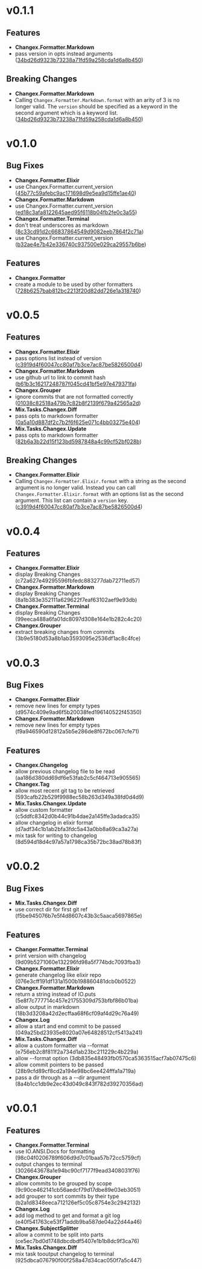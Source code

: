 # v0.1.1

## Features

 * **Changex.Formatter.Markdown**
  * pass version in opts instead arguments ([34bd26d9323b73238a71fd59a258cda1d6a8b450](https://github.com/Gazler/changex/commit/34bd26d9323b73238a71fd59a258cda1d6a8b450))

## Breaking Changes

 * **Changex.Formatter.Markdown**
  * Calling `Changex.Formatter.Markdown.format` with an
    arity of 3 is no longer valid. The `version` should be specified as a
    keyword in the second argument which is a keyword list. ([34bd26d9323b73238a71fd59a258cda1d6a8b450](https://github.com/Gazler/changex/commit/34bd26d9323b73238a71fd59a258cda1d6a8b450))

# v0.1.0

## Bug Fixes

 * **Changex.Formatter.Elixir**
  * use Changex.Formatter.current_version ([45b77c59afebc9ac171698d9e5ea9d15ffe1ae40](https://github.com/Gazler/changex/commit/45b77c59afebc9ac171698d9e5ea9d15ffe1ae40))
 * **Changex.Formatter.Markdown**
  * use Changex.Formatter.current_version ([ed18c3afa8122645aed95f6118b04fb2fe0c3a55](https://github.com/Gazler/changex/commit/ed18c3afa8122645aed95f6118b04fb2fe0c3a55))
 * **Changex.Formatter.Terminal**
  * don't treat underscores as markdown ([8c33cd91d2c66837864549d9082eeb7864f2c71a](https://github.com/Gazler/changex/commit/8c33cd91d2c66837864549d9082eeb7864f2c71a))
  * use Changex.Formatter.current_version ([b32ae4e7b42e336740c937500e029ca29557b6be](https://github.com/Gazler/changex/commit/b32ae4e7b42e336740c937500e029ca29557b6be))

## Features

 * **Changex.Formatter**
  * create a module to be used by other formatters ([728b6257bab812bc2213f20d82dd726e1a318740](https://github.com/Gazler/changex/commit/728b6257bab812bc2213f20d82dd726e1a318740))

# v0.0.5

## Features

 * **Changex.Formatter.Elixir**
  * pass options list instead of version ([c3919d4f60047cc80af7b3ce7ac87be5826500d4](https://github.com/gazler/changex/commit/c3919d4f60047cc80af7b3ce7ac87be5826500d4))
 * **Changex.Formatter.Markdown**
  * use github url to link to commit hash ([b61b3c16217248787f045cd41bf5e97e479371fa](https://github.com/gazler/changex/commit/b61b3c16217248787f045cd41bf5e97e479371fa))
 * **Changex.Grouper**
  * ignore commits that are not formatted correctly ([01038c82518a479b7c82b8f2139f679a42565a2d](https://github.com/gazler/changex/commit/01038c82518a479b7c82b8f2139f679a42565a2d))
 * **Mix.Tasks.Changex.Diff**
  * pass opts to markdown formatter ([0a5a10d887df2c7b2f6f625e071c4bb03275e404](https://github.com/gazler/changex/commit/0a5a10d887df2c7b2f6f625e071c4bb03275e404))
 * **Mix.Tasks.Changex.Update**
  * pass opts to markdown formatter ([82b6a3b22d15f123bd5987848a4c99cf52bf028b](https://github.com/gazler/changex/commit/82b6a3b22d15f123bd5987848a4c99cf52bf028b))

## Breaking Changes

 * **Changex.Formatter.Elixir**
  * Calling `Changex.Formatter.Elixir.format` with a string
    as the second argument is no longer valid. Instead you can call
    `Changex.Formatter.Elixir.format` with an options list as the second
    argument. This list can contain a `version` key. ([c3919d4f60047cc80af7b3ce7ac87be5826500d4](https://github.com/gazler/changex/commit/c3919d4f60047cc80af7b3ce7ac87be5826500d4))

# v0.0.4

## Features

 * **Changex.Formatter.Elixir**
  * display Breaking Changes (c72a627e49295596fbfedc883277dab72711ed57)
 * **Changex.Formatter.Markdown**
  * display Breaking Changes (8a1b383e352111a629622f7eaf63102aef9e93db)
 * **Changex.Formatter.Terminal**
  * display Breaking Changes (99eeca488a6fa01dc8097d308e164e1b282c4c20)
 * **Changex.Grouper**
  * extract breaking changes from commits (3b9e5180d53a8b1ab3593095e2536df1ac8c4fce)

# v0.0.3

## Bug Fixes

 * **Changex.Formatter.Elixir**
  * remove new lines for empty types (d9574c409e9ad6f5b20038fed196140522f45350)
 * **Changex.Formatter.Markdown**
  * remove new lines for empty types (f9a946590d12812a5b5e286de8f672bc067cfe71)

## Features

 * **Changex.Changelog**
  * allow previous changelog file to be read (aa186d380dd69df6e53fab2c5cf464713e905565)
 * **Changex.Tag**
  * allow most recent git tag to be retrieved (593cafb22b529f9988ec58b263d349a38fd0d4d9)
 * **Mix.Tasks.Changex.Update**
  * allow custom formatter (c5ddfc8342d0b44c91b4dae2a145ffe3adadca35)
  * allow changelog in elixir format (d7adf34c1b1ab2bfa3fdc5a43a0bb8a69ca3a27a)
  * mix task for writing to changelog (8d594d18d4c97a57a1798ca35b72bc38ad78b83f)

# v0.0.2

## Bug Fixes

 * **Mix.Tasks.Changex.Diff**
  * use correct dir for first git ref (f5be945076b7e5f4d8607c43b3c5aaca5697865e)

## Features

 * **Changer.Formatter.Terminal**
  * print version with changelog (9d09b5271060e132296fd98a5f774bdc7093fba3)
 * **Changex.Formatter.Elixir**
  * generate changelog like elixir repo (076e3cff191df131a1500b198860481dcb0b0522)
 * **Changex.Formatter.Markdown**
  * return a string instead of IO.puts (5e8f7c777714c457e21755309d753bfbf86b01ba)
  * allow output in markdown (18b3d3208a42d2ecffaa68f6cf09af4d29c76a49)
 * **Changex.Log**
  * allow a start and end commit to be passed (049a25bd23935e8020a07e64828512cf5413a241)
 * **Mix.Tasks.Changex.Diff**
  * allow a custom formatter via --format (e756eb2c8f811f2a734d1ab23bc211229c4b229a)
  * allow --format option (3db835e48493fb0570ca5363515acf7ab07475c6)
  * allow commit pointers to be passed (28b9cfd89cf8cd2a194e98bc6ee424fffa1a719a)
  * pass a dir through as a --dir argument (8a4b1cc1db9e2ec43d049c843f782d39270356ad)

# v0.0.1

## Features

 * **Changex.Formatter.Terminal**
  * use IO.ANSI.Docs for formatting (98c04f0206789f606d9d7c01baa57b72cc5759cf)
  * output changes to terminal (3026643678a1e94bc90cf7177f9ead3408031f76)
 * **Changex.Grouper**
  * allow commits to be grouped by scope (9c90ce462141cb56aedcf79d17dbe89e03eb3051)
  * add grouper to sort commits by their type (b2a1d8348eeca712126ef5c05c8754e3c2942132)
 * **Changex.Log**
  * add log method to get and format a git log (e40f541763ce53f71addb9ba587de04a22d44a46)
 * **Changex.SubjectSplitter**
  * allow a commit to be split into parts (ce5ec7bd0d1748dbcdbdf5407e1b1b8dc9f3ca76)
 * **Mix.Tasks.Changex.Diff**
  * mix task tooutput changelog to terminal (925dbca076790f00f258a47d34cac050f7a5c447)

